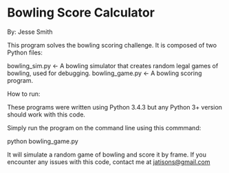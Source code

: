 # Bowling Score Calculator

By: Jesse Smith

This program solves the bowling scoring challenge. It is composed of two Python files:

bowling_sim.py <- A bowling simulator that creates random legal games of bowling, used for debugging.
bowling_game.py <- A bowling scoring program.

How to run:

These programs were written using Python 3.4.3 but any Python 3+ version should work with this code.

Simply run the program on the command line using this commmand:

python bowling_game.py

It will simulate a random game of bowling and score it by frame. 
If you encounter any issues with this code, contact me at jatisons@gmail.com
